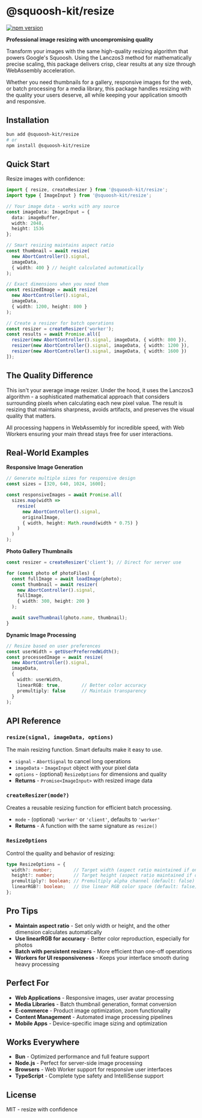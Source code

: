 # @squoosh-kit/resize

[![npm version](https://badge.fury.io/js/%40squoosh-kit%2Fresize.svg)](https://badge.fury.io/js/%40squoosh-kit%2Fresize)

**Professional image resizing with uncompromising quality**

Transform your images with the same high-quality resizing algorithm that powers Google's Squoosh. Using the Lanczos3 method for mathematically precise scaling, this package delivers crisp, clear results at any size through WebAssembly acceleration.

Whether you need thumbnails for a gallery, responsive images for the web, or batch processing for a media library, this package handles resizing with the quality your users deserve, all while keeping your application smooth and responsive.

## Installation

```bash
bun add @squoosh-kit/resize
# or
npm install @squoosh-kit/resize
```

## Quick Start

Resize images with confidence:

```typescript
import { resize, createResizer } from '@squoosh-kit/resize';
import type { ImageInput } from '@squoosh-kit/resize';

// Your image data - works with any source
const imageData: ImageInput = {
  data: imageBuffer,
  width: 2048,
  height: 1536
};

// Smart resizing maintains aspect ratio
const thumbnail = await resize(
  new AbortController().signal,
  imageData,
  { width: 400 } // height calculated automatically
);

// Exact dimensions when you need them
const resizedImage = await resize(
  new AbortController().signal,
  imageData,
  { width: 1200, height: 800 }
);

// Create a resizer for batch operations
const resizer = createResizer('worker');
const results = await Promise.all([
  resizer(new AbortController().signal, imageData, { width: 800 }),
  resizer(new AbortController().signal, imageData, { width: 1200 }),
  resizer(new AbortController().signal, imageData, { width: 1600 })
]);
```

## The Quality Difference

This isn't your average image resizer. Under the hood, it uses the Lanczos3 algorithm - a sophisticated mathematical approach that considers surrounding pixels when calculating each new pixel value. The result is resizing that maintains sharpness, avoids artifacts, and preserves the visual quality that matters.

All processing happens in WebAssembly for incredible speed, with Web Workers ensuring your main thread stays free for user interactions.

## Real-World Examples

**Responsive Image Generation**
```typescript
// Generate multiple sizes for responsive design
const sizes = [320, 640, 1024, 1600];

const responsiveImages = await Promise.all(
  sizes.map(width =>
    resize(
      new AbortController().signal,
      originalImage,
      { width, height: Math.round(width * 0.75) }
    )
  )
);
```

**Photo Gallery Thumbnails**
```typescript
const resizer = createResizer('client'); // Direct for server use

for (const photo of photoFiles) {
  const fullImage = await loadImage(photo);
  const thumbnail = await resizer(
    new AbortController().signal,
    fullImage,
    { width: 300, height: 200 }
  );

  await saveThumbnail(photo.name, thumbnail);
}
```

**Dynamic Image Processing**
```typescript
// Resize based on user preferences
const userWidth = getUserPreferredWidth();
const processedImage = await resize(
  new AbortController().signal,
  imageData,
  {
    width: userWidth,
    linearRGB: true,        // Better color accuracy
    premultiply: false      // Maintain transparency
  }
);
```

## API Reference

### `resize(signal, imageData, options)`

The main resizing function. Smart defaults make it easy to use.

- `signal` - `AbortSignal` to cancel long operations
- `imageData` - `ImageInput` object with your pixel data
- `options` - (optional) `ResizeOptions` for dimensions and quality
- **Returns** - `Promise<ImageInput>` with resized image data

### `createResizer(mode?)`

Creates a reusable resizing function for efficient batch processing.

- `mode` - (optional) `'worker'` or `'client'`, defaults to `'worker'`
- **Returns** - A function with the same signature as `resize()`

### `ResizeOptions`

Control the quality and behavior of resizing:

```typescript
type ResizeOptions = {
  width?: number;        // Target width (aspect ratio maintained if only width/height set)
  height?: number;       // Target height (aspect ratio maintained if only width/height set)
  premultiply?: boolean; // Premultiply alpha channel (default: false)
  linearRGB?: boolean;   // Use linear RGB color space (default: false)
};
```

## Pro Tips

- **Maintain aspect ratio** - Set only width or height, and the other dimension calculates automatically
- **Use linearRGB for accuracy** - Better color reproduction, especially for photos
- **Batch with persistent resizers** - More efficient than one-off operations
- **Workers for UI responsiveness** - Keeps your interface smooth during heavy processing

## Perfect For

- **Web Applications** - Responsive images, user avatar processing
- **Media Libraries** - Batch thumbnail generation, format conversion
- **E-commerce** - Product image optimization, zoom functionality
- **Content Management** - Automated image processing pipelines
- **Mobile Apps** - Device-specific image sizing and optimization

## Works Everywhere

- **Bun** - Optimized performance and full feature support
- **Node.js** - Perfect for server-side image processing
- **Browsers** - Web Worker support for responsive user interfaces
- **TypeScript** - Complete type safety and IntelliSense support

## License

MIT - resize with confidence
